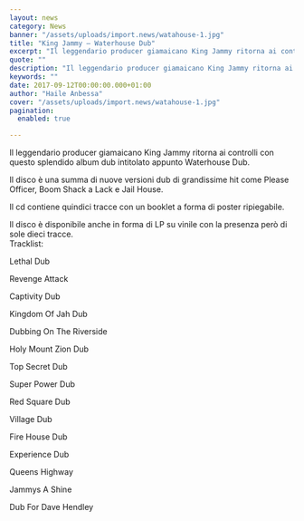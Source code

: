 ```yaml
---
layout: news
category: News
banner: "/assets/uploads/import.news/watahouse-1.jpg"
title: "King Jammy – Waterhouse Dub"
excerpt: "Il leggendario producer giamaicano King Jammy ritorna ai controlli con questo splendido album dub intitolato appunto Waterhouse Dub. Il disco è una summa di nuove versioni dub di grandissime hit come Please Officer, Boom Shack a Lack e Jail House. Il cd contiene quindici tracce con un booklet a forma di poster ripiegabile. Il disco [&hellip"
quote: ""
description: "Il leggendario producer giamaicano King Jammy ritorna ai controlli con questo splendido album dub intitolato appunto Waterhouse Dub. Il disco è una summa di nuove versioni dub di grandissime hit come Please Officer, Boom Shack a Lack e Jail House. Il cd contiene quindici tracce con un booklet a forma di poster ripiegabile. Il disco [&hellip"
keywords: ""
date: 2017-09-12T00:00:00.000+01:00
author: "Haile Anbessa"
cover: "/assets/uploads/import.news/watahouse-1.jpg"
pagination:
  enabled: true

---
```


Il leggendario producer giamaicano King Jammy ritorna ai controlli con questo splendido album dub intitolato appunto Waterhouse Dub.

Il disco è una summa di nuove versioni dub di grandissime hit come Please Officer, Boom Shack a Lack e Jail House.

Il cd contiene quindici tracce con un booklet a forma di poster ripiegabile.

Il disco è disponibile anche in forma di LP su vinile con la presenza però di sole dieci tracce.  
Tracklist:

Lethal Dub

Revenge Attack

Captivity Dub

Kingdom Of Jah Dub

Dubbing On The Riverside

Holy Mount Zion Dub

Top Secret Dub

Super Power Dub

Red Square Dub

Village Dub

Fire House Dub

Experience Dub

Queens Highway

Jammys A Shine

Dub For Dave Hendley